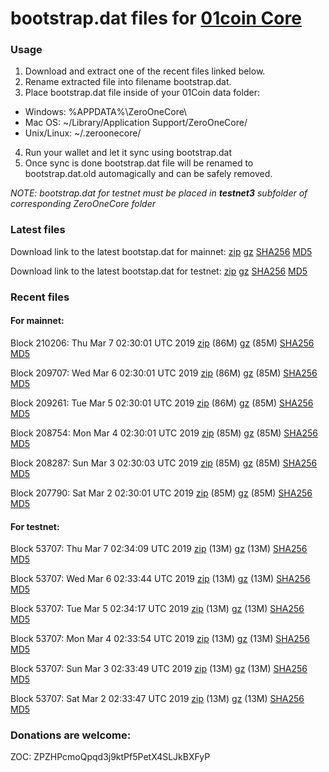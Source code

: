 # bootstrap.dat files for [01coin Core](https://01coin.io)

### Usage

1. Download and extract one of the recent files linked below.
2. Rename extracted file into filename bootstrap.dat.
3. Place bootstrap.dat file inside of your 01Coin data folder:
 - Windows: %APPDATA%\ZeroOneCore\
 - Mac OS: ~/Library/Application Support/ZeroOneCore/
 - Unix/Linux: ~/.zeroonecore/
4. Run your wallet and let it sync using bootstrap.dat
5. Once sync is done bootstrap.dat file will be renamed to bootstrap.dat.old automagically and can be safely removed.

_NOTE: bootstrap.dat for testnet must be placed in **testnet3** subfolder of corresponding ZeroOneCore folder_

### Latest files
Download link to the latest bootstap.dat for mainnet: [zip](https://files.01coin.io/mainnet/bootstrap.dat.zip) [gz](https://files.01coin.io/mainnet/bootstrap.dat.tar.gz) [SHA256](https://files.01coin.io/mainnet/sha256.txt) [MD5](https://files.01coin.io/mainnet/md5.txt)

Download link to the latest bootstap.dat for testnet: [zip](https://files.01coin.io/testnet/bootstrap.dat.zip) [gz](https://files.01coin.io/testnet/bootstrap.dat.tar.gz) [SHA256](https://files.01coin.io/testnet/sha256.txt) [MD5](https://files.01coin.io/testnet/md5.txt)

### Recent files

#### For mainnet:

Block 210206: Thu Mar  7 02:30:01 UTC 2019 [zip](https://files.01coin.io/mainnet/2019-03-07/bootstrap.dat.zip) (86M) [gz](https://files.01coin.io/mainnet/2019-03-07/bootstrap.dat.tar.gz) (85M) [SHA256](https://files.01coin.io/mainnet/2019-03-07/sha256.txt) [MD5](https://files.01coin.io/mainnet/2019-03-07/md5.txt)

Block 209707: Wed Mar  6 02:30:01 UTC 2019 [zip](https://files.01coin.io/mainnet/2019-03-06/bootstrap.dat.zip) (86M) [gz](https://files.01coin.io/mainnet/2019-03-06/bootstrap.dat.tar.gz) (85M) [SHA256](https://files.01coin.io/mainnet/2019-03-06/sha256.txt) [MD5](https://files.01coin.io/mainnet/2019-03-06/md5.txt)

Block 209261: Tue Mar  5 02:30:01 UTC 2019 [zip](https://files.01coin.io/mainnet/2019-03-05/bootstrap.dat.zip) (86M) [gz](https://files.01coin.io/mainnet/2019-03-05/bootstrap.dat.tar.gz) (85M) [SHA256](https://files.01coin.io/mainnet/2019-03-05/sha256.txt) [MD5](https://files.01coin.io/mainnet/2019-03-05/md5.txt)

Block 208754: Mon Mar  4 02:30:01 UTC 2019 [zip](https://files.01coin.io/mainnet/2019-03-04/bootstrap.dat.zip) (85M) [gz](https://files.01coin.io/mainnet/2019-03-04/bootstrap.dat.tar.gz) (85M) [SHA256](https://files.01coin.io/mainnet/2019-03-04/sha256.txt) [MD5](https://files.01coin.io/mainnet/2019-03-04/md5.txt)

Block 208287: Sun Mar  3 02:30:03 UTC 2019 [zip](https://files.01coin.io/mainnet/2019-03-03/bootstrap.dat.zip) (85M) [gz](https://files.01coin.io/mainnet/2019-03-03/bootstrap.dat.tar.gz) (85M) [SHA256](https://files.01coin.io/mainnet/2019-03-03/sha256.txt) [MD5](https://files.01coin.io/mainnet/2019-03-03/md5.txt)

Block 207790: Sat Mar  2 02:30:01 UTC 2019 [zip](https://files.01coin.io/mainnet/2019-03-02/bootstrap.dat.zip) (85M) [gz](https://files.01coin.io/mainnet/2019-03-02/bootstrap.dat.tar.gz) (85M) [SHA256](https://files.01coin.io/mainnet/2019-03-02/sha256.txt) [MD5](https://files.01coin.io/mainnet/2019-03-02/md5.txt)


#### For testnet:

Block 53707: Thu Mar  7 02:34:09 UTC 2019 [zip](https://files.01coin.io/testnet/2019-03-07/bootstrap.dat.zip) (13M) [gz](https://files.01coin.io/testnet/2019-03-07/bootstrap.dat.tar.gz) (13M) [SHA256](https://files.01coin.io/testnet/2019-03-07/sha256.txt) [MD5](https://files.01coin.io/testnet/2019-03-07/md5.txt)

Block 53707: Wed Mar  6 02:33:44 UTC 2019 [zip](https://files.01coin.io/testnet/2019-03-06/bootstrap.dat.zip) (13M) [gz](https://files.01coin.io/testnet/2019-03-06/bootstrap.dat.tar.gz) (13M) [SHA256](https://files.01coin.io/testnet/2019-03-06/sha256.txt) [MD5](https://files.01coin.io/testnet/2019-03-06/md5.txt)

Block 53707: Tue Mar  5 02:34:17 UTC 2019 [zip](https://files.01coin.io/testnet/2019-03-05/bootstrap.dat.zip) (13M) [gz](https://files.01coin.io/testnet/2019-03-05/bootstrap.dat.tar.gz) (13M) [SHA256](https://files.01coin.io/testnet/2019-03-05/sha256.txt) [MD5](https://files.01coin.io/testnet/2019-03-05/md5.txt)

Block 53707: Mon Mar  4 02:33:54 UTC 2019 [zip](https://files.01coin.io/testnet/2019-03-04/bootstrap.dat.zip) (13M) [gz](https://files.01coin.io/testnet/2019-03-04/bootstrap.dat.tar.gz) (13M) [SHA256](https://files.01coin.io/testnet/2019-03-04/sha256.txt) [MD5](https://files.01coin.io/testnet/2019-03-04/md5.txt)

Block 53707: Sun Mar  3 02:33:49 UTC 2019 [zip](https://files.01coin.io/testnet/2019-03-03/bootstrap.dat.zip) (13M) [gz](https://files.01coin.io/testnet/2019-03-03/bootstrap.dat.tar.gz) (13M) [SHA256](https://files.01coin.io/testnet/2019-03-03/sha256.txt) [MD5](https://files.01coin.io/testnet/2019-03-03/md5.txt)

Block 53707: Sat Mar  2 02:33:47 UTC 2019 [zip](https://files.01coin.io/testnet/2019-03-02/bootstrap.dat.zip) (13M) [gz](https://files.01coin.io/testnet/2019-03-02/bootstrap.dat.tar.gz) (13M) [SHA256](https://files.01coin.io/testnet/2019-03-02/sha256.txt) [MD5](https://files.01coin.io/testnet/2019-03-02/md5.txt)


### Donations are welcome:

ZOC: ZPZHPcmoQpqd3j9ktPf5PetX4SLJkBXFyP
